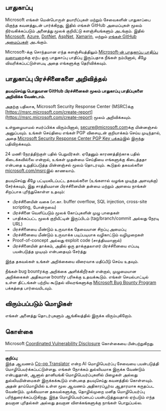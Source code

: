 <!--
CO_OP_TRANSLATOR_METADATA:
{
  "original_hash": "0d575483100c332b2dbaefef915bb3c4",
  "translation_date": "2025-10-11T15:15:59+00:00",
  "source_file": "SECURITY.md",
  "language_code": "ta"
}
-->
## பாதுகாப்பு

Microsoft எங்கள் மென்பொருள் தயாரிப்புகள் மற்றும் சேவைகளின் பாதுகாப்பை மிகுந்த கவனத்துடன் பார்க்கிறது, இதில் எங்கள் GitHub அமைப்புகள் மூலம் நிர்வகிக்கப்படும் அனைத்து மூலக் குறியீட்டு களஞ்சியங்களும் அடங்கும். இதில் [Microsoft](https://github.com/Microsoft), [Azure](https://github.com/Azure), [DotNet](https://github.com/dotnet), [AspNet](https://github.com/aspnet), [Xamarin](https://github.com/xamarin), மற்றும் [எங்கள் GitHub அமைப்புகள்](https://opensource.microsoft.com/) அடங்கும்.

Microsoft-க்கு சொந்தமான எந்த களஞ்சியத்திலும் [Microsoft-ன் பாதுகாப்பு பாதிப்பு வரையறை](https://docs.microsoft.com/en-us/previous-versions/tn-archive/cc751383(v=technet.10))க்கு ஏற்ப ஒரு பாதுகாப்பு பாதிப்பு இருப்பதாக நீங்கள் நம்பினால், கீழே விவரிக்கப்பட்டுள்ளபடி அதை எங்களுக்கு தெரிவிக்கவும்.

## பாதுகாப்பு பிரச்சினைகளை அறிவித்தல்

**தயவுசெய்து பொதுவான GitHub பிரச்சினைகள் மூலம் பாதுகாப்பு பாதிப்புகளை அறிவிக்க வேண்டாம்.**

அதற்கு பதிலாக, Microsoft Security Response Center (MSRC)க்கு [https://msrc.microsoft.com/create-report](https://msrc.microsoft.com/create-report) மூலம் அறிவிக்கவும்.

உள்நுழையாமல் சமர்ப்பிக்க விரும்பினால், [secure@microsoft.com](mailto:secure@microsoft.com)க்கு மின்னஞ்சல் அனுப்பவும். உங்கள் செய்தியை எங்கள் PGP விசையுடன் குறியாக்கம் செய்ய முடிந்தால், அதை [Microsoft Security Response Center PGP Key பக்கம்](https://www.microsoft.com/en-us/msrc/pgp-key-msrc)இல் இருந்து பதிவிறக்கவும்.

24 மணி நேரத்திற்குள் பதில் பெறுவீர்கள். ஏதேனும் காரணத்திற்காக பதில் கிடைக்கவில்லை என்றால், உங்கள் முதன்மை செய்தியை எங்களுக்கு கிடைத்ததா என்பதை உறுதிப்படுத்த மின்னஞ்சல் மூலம் தொடரவும். கூடுதல் தகவல்களை [microsoft.com/msrc](https://www.microsoft.com/msrc)இல் காணலாம்.

தயவுசெய்து கீழே பட்டியலிடப்பட்ட தகவல்களை (உங்களால் வழங்க முடிந்த அளவுக்கு) சேர்க்கவும், இது சாத்தியமான பிரச்சினையின் தன்மை மற்றும் அளவை நாங்கள் சிறப்பாக புரிந்துகொள்ள உதவும்:

  * பிரச்சினையின் வகை (எ.கா. buffer overflow, SQL injection, cross-site scripting, போன்றவை)
  * பிரச்சினை வெளிப்படும் மூலக் கோப்புகளின் முழு பாதைகள்
  * பாதிக்கப்பட்ட மூலக் குறியீட்டின் இருப்பிடம் (tag/branch/commit அல்லது நேரடி URL)
  * பிரச்சினையை மீண்டும் உருவாக்க தேவையான சிறப்பு அமைப்பு
  * பிரச்சினையை மீண்டும் உருவாக்க படிப்படியாக வழிகாட்டும் வழிமுறைகள்
  * Proof-of-concept அல்லது exploit code (சாத்தியமானால்)
  * பிரச்சினையின் தாக்கம், அதில் ஒரு தாக்குதலாளர் பிரச்சினையை எப்படி பயன்படுத்த முடியும் என்பதையும் சேர்த்து

இந்த தகவல்கள் உங்கள் அறிக்கையை விரைவாக மதிப்பீடு செய்ய உதவும்.

நீங்கள் bug bountyக்கு அறிக்கை அளிக்கிறீர்கள் என்றால், முழுமையான அறிக்கைகள் அதிகமான bounty பரிசுக்கு உதவக்கூடும். எங்கள் செயல்பாட்டில் உள்ள திட்டங்கள் பற்றிய கூடுதல் விவரங்களுக்கு [Microsoft Bug Bounty Program](https://microsoft.com/msrc/bounty) பக்கத்தை பார்வையிடவும்.

## விரும்பப்படும் மொழிகள்

எங்கள் அனைத்து தொடர்புகளும் ஆங்கிலத்தில் இருக்க விரும்புகிறோம்.

## கொள்கை

Microsoft [Coordinated Vulnerability Disclosure](https://www.microsoft.com/en-us/msrc/cvd) கொள்கையை பின்பற்றுகிறது.

---

**குறிப்பு**:  
இந்த ஆவணம் [Co-op Translator](https://github.com/Azure/co-op-translator) என்ற AI மொழிபெயர்ப்பு சேவையை பயன்படுத்தி மொழிபெயர்க்கப்பட்டுள்ளது. எங்கள் நோக்கம் துல்லியமாக இருக்க வேண்டும் என்பதுதான், ஆனால் தானியங்கி மொழிபெயர்ப்புகளில் பிழைகள் அல்லது துல்லியமின்மைகள் இருக்கக்கூடும் என்பதை தயவுசெய்து கவனத்தில் கொள்ளவும். அதன் தாய்மொழியில் உள்ள மூல ஆவணம் அதிகாரப்பூர்வ ஆதாரமாக கருதப்பட வேண்டும். முக்கியமான தகவல்களுக்கு, தொழில்முறை மனித மொழிபெயர்ப்பு பரிந்துரைக்கப்படுகிறது. இந்த மொழிபெயர்ப்பைப் பயன்படுத்துவதால் ஏற்படும் எந்த தவறான புரிதல்கள் அல்லது தவறான விளக்கங்களுக்கு நாங்கள் பொறுப்பல்ல.